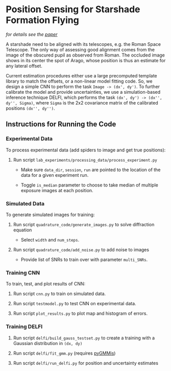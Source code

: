 # Position Sensing for Starshade Formation Flying

_for details see the [paper](https://arxiv.org/abs/2204.03853)_

A starshade need to be aligned with its telescopes, e.g. the Roman Space Telescope.
The only way of assessing good alignment comes from the image of the obscured pupil as observed from Roman.
The occluded image shows in its center the spot of Arago, whose position is thus an estimate for any lateral offset.

Current estimation procedures either use a large precomputed template library to match the offsets, or a non-linear model fitting code. So, we design a simple CNN to perform the task `Image -> (dx', dy')`. To further calibrate the model and provide uncertainties, we use a simulation-based inference technique DELFI, which performs the task `(dx', dy') -> (dx'', dy'', Sigma)`, where `Sigma` is the 2x2 covariance matrix of the calibrated positions `(dx'', dy'')`.

## Instructions for Running the Code

### Experimental Data

To process experimental data (add spiders to image and get true positions):

1. Run script `lab_experiments/processing_data/process_experiment.py`
    - Make sure `data_dir`, `session`, `run` are pointed to the location of the data for a given experiment run.

    - Toggle `is_median` parameter to choose to take median of multiple exposure images at each position.

### Simulated Data

To generate simulated images for training:

1. Run script `quadrature_code/generate_images.py` to solve diffraction equation
    - Select `width` and `num_steps`.


2. Run script `quadrature_code/add_noise.py` to add noise to images
    - Provide list of SNRs to train over with parameter `multi_SNRs`.

### Training CNN

To train, test, and plot results of CNN:

1. Run script `cnn.py` to train on simulated data.

2. Run script `testmodel.py` to test CNN on experimental data.

3. Run script `plot_results.py` to plot map and histogram of errors.

### Training DELFI

1. Run script `delfi/build_gauss_testset.py` to create a training with a Gaussian distribution in `(dx, dy)`

2. Run script `delfi/fit_gmm.py` (requires [pyGMMis](https://github.com/pmelchior/pygmmis))

3. Run script `delfi/run_delfi.py` for position and uncertainty estimates